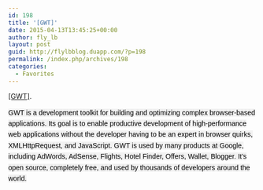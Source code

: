 ```yaml
---
id: 198
title: '[GWT]'
date: 2015-04-13T13:45:25+00:00
author: fly_lb
layout: post
guid: http://flylbblog.duapp.com/?p=198
permalink: /index.php/archives/198
categories:
  - Favorites
---
```

[[GWT]](http://www.gwtproject.org/overview.html).

<span style="color: #000000; font-family: soleil, sans-serif; line-height: 22.3999996185303px; background-color: #f2f2f2;">GWT is a development toolkit for building and optimizing complex browser-based applications. Its goal is to enable productive development of high-performance web applications without the developer having to be an expert in browser quirks, XMLHttpRequest, and JavaScript. GWT is used by many products at Google, including AdWords, AdSense, Flights, Hotel Finder, Offers, Wallet, Blogger. It’s open source, completely free, and used by thousands of developers around the world.</span>